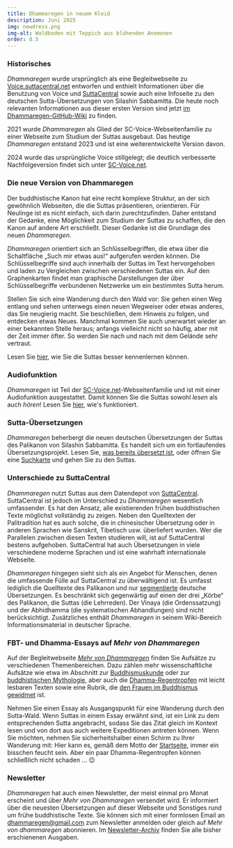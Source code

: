 ```yaml
---
title: Dhammaregen in neuem Kleid 
description: Juni 2025 
img: newdress.png
img-alt: Waldboden mit Teppich aus blühenden Anemonen
order: 0.5
---
```

### Historisches
*Dhammaregen* wurde ursprünglich als eine Begleitwebseite zu [Voice.suttacentral.net](https://voice.suttacentral.net) entworfen und enthielt Informationen über die Benutzung von Voice und [SuttaCentral](https://suttacentral.net/?lang=de) sowie auch eine Infoseite zu den deutschen Sutta-Übersetzungen von Silashin Sabbamitta. Die heute noch relevanten Informationen aus dieser ersten Version sind jetzt [im Dhammaregen-GitHub-Wiki](https://github.com/dhammaregen/dhammaregen3/wiki) zu finden.

2021 wurde *Dhammaregen* als Glied der SC-Voice-Webseitenfamilie zu einer Webseite zum Studium der Suttas ausgebaut. Das heutige *Dhammaregen* entstand 2023 und ist eine weiterentwickelte Version davon.

2024 wurde das ursprüngliche Voice stillgelegt; die deutlich verbesserte Nachfolgeversion findet sich unter [SC-Voice.net](https://sc-voice.net).

### Die neue Version von Dhammaregen
Der buddhistische Kanon hat eine recht komplexe Struktur, an der sich gewöhnlich Webseiten, die die Suttas präsentieren, orientieren. Für Neulinge ist es nicht einfach, sich darin zurechtzufinden. Daher entstand der Gedanke, eine Möglichkeit zum Studium der Suttas zu schaffen, die den Kanon auf andere Art erschließt. Dieser Gedanke ist die Grundlage des neuen *Dhammaregen*.

*Dhammaregen* orientiert sich an Schlüsselbegriffen, die etwa über die Schaltfläche „Such mir etwas aus!“ aufgerufen werden können. Die Schlüsselbegriffe sind auch innerhalb der Suttas im Text hervorgehoben und laden zu Vergleichen zwischen verschiedenen Suttas ein. Auf den Graphenkarten findet man graphische Darstellungen der über Schlüsselbegriffe verbundenen Netzwerke um ein bestimmtes Sutta herum.

Stellen Sie sich eine Wanderung durch den Wald vor: Sie gehen einen Weg entlang und sehen unterwegs einen neuen Wegweiser oder etwas anderes, das Sie neugierig macht. Sie beschließen, dem Hinweis zu folgen, und entdecken etwas Neues. Manchmal kommen Sie auch unerwartet wieder an einer bekannten Stelle heraus; anfangs vielleicht nicht so häufig, aber mit der Zeit immer öfter. So werden Sie nach und nach mit dem Gelände sehr vertraut.

Lesen Sie [hier](#/wiki/studium/inhalt), wie Sie die Suttas besser kennenlernen können.

### Audiofunktion
*Dhammaregen* ist Teil der [SC-Voice.net](https://sc-voice.net)-Webseitenfamilie und ist mit einer Audiofunktion ausgestattet. Damit können Sie die Suttas sowohl *lesen* als auch *hören*! Lesen Sie [hier](#/wiki/studium/hoeren), wie's funktioniert.

### Sutta-Übersetzungen
*Dhammaregen* beherbergt die neuen deutschen Übersetzungen der Suttas des Palikanon von Silashin Sabbamitta. Es handelt sich um ein fortlaufendes Übersetzungsprojekt. Lesen Sie, [was bereits übersetzt ist](#/wiki/uebersetzung/uebersicht), oder öffnen Sie eine [Suchkarte](#/search//de) und gehen Sie zu den Suttas.

### Unterschiede zu SuttaCentral

*Dhammaregen* nutzt Suttas aus dem Datendepot von [SuttaCentral](https://suttacentral.net). SuttaCentral ist jedoch im Unterschied zu *Dhammaregen* wesentlich umfassender. Es hat den Ansatz, alle existierenden frühen buddhistischen Texte möglichst vollständig zu zeigen. Neben den Quelltexten der Palitradition hat es auch solche, die in chinesischer Übersetzung oder in anderen Sprachen wie Sanskrit, Tibetisch usw. überliefert wurden. Wer die Parallelen zwischen diesen Texten studieren will, ist auf SuttaCentral bestens aufgehoben. SuttaCentral hat auch Übersetzungen in viele verschiedene moderne Sprachen und ist eine wahrhaft internationale Webseite.

*Dhammaregen* hingegen sieht sich als ein Angebot für Menschen, denen die umfassende Fülle auf SuttaCentral zu überwältigend ist. Es umfasst lediglich die Quelltexte des Palikanon und nur [segmentierte](https://github.com/dhammaregen/dhammaregen3/wiki/Voice-%E2%80%93-Segmentierung) deutsche Übersetzungen. Es beschränkt sich gegenwärtig auf einen der drei „Körbe“ des Palikanon, die Suttas (die Lehrreden). Der Vinaya (die Ordenssatzung) und der Abhidhamma (die systematischen Abhandlungen) sind nicht berücksichtigt. Zusätzliches  enthält *Dhammaregen* in seinem Wiki-Bereich Informationsmaterial in deutscher Sprache. 

### FBT- und Dhamma-Essays auf *Mehr von Dhammaregen*
Auf der Begleitwebseite [*Mehr von Dhammaregen*](https://mehr.dhammaregen.net) finden Sie Aufsätze zu verschiedenen Themenbereichen. Dazu zählen mehr wissenschaftliche Aufsätze wie etwa im Abschnitt zur [Buddhismuskunde](https://mehr.dhammaregen.net/s/buddhismuskunde) oder zur [buddhistischen Mythologie](https://mehr.dhammaregen.net/s/buddhistische-mythologie), aber auch die [Dhamma-Regentropfen](https://mehr.dhammaregen.net/s/dhamma-regentropfen) mit leicht lesbaren Texten sowie eine Rubrik, die [den Frauen im Buddhismus gewidmet](https://mehr.dhammaregen.net/s/buddhistische-nonnen) ist.

Nehmen Sie einen Essay als Ausgangspunkt für eine Wanderung durch den Sutta-Wald. Wenn Suttas in einem Essay erwähnt sind, ist ein Link zu dem entsprechenden Sutta angebracht, sodass Sie das Zitat gleich im Kontext lesen und von dort aus auch weitere Expeditionen antreten können. Wenn Sie möchten, nehmen Sie sicherheitshalber einen Schirm zu Ihrer Wanderung mit: Hier kann es, gemäß dem Motto der [Startseite](#/wiki/startseite), immer ein bisschen feucht sein. Aber ein paar Dhamma-Regentropfen können schließlich nicht schaden … 😉

### Newsletter
*Dhammaregen* hat auch einen Newsletter, der meist einmal pro Monat erscheint und über *Mehr von Dhammaregen* versendet wird. Er informiert über die neuesten Übersetzungen auf dieser Webseite und Sonstiges rund um frühe buddhistische Texte. Sie können sich mit einer formlosen Email an [dhammaregen@gmail.com](mailto:dhammaregen@gmail.com) zum Newsletter anmelden oder gleich auf *Mehr von dhammaregen* abonnieren. Im [Newsletter-Archiv](https://mehr.dhammaregen.net/s/dhammaregen-newsletter) finden Sie alle bisher erschienenen Ausgaben.
